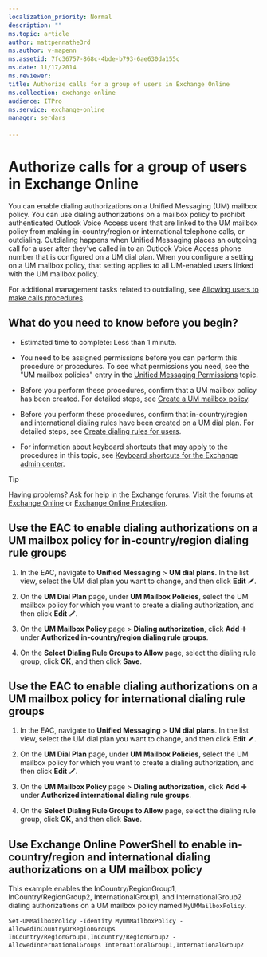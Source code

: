 ```yaml
---
localization_priority: Normal
description: ""
ms.topic: article
author: mattpennathe3rd
ms.author: v-mapenn
ms.assetid: 7fc36757-868c-4bde-b793-6ae630da155c
ms.date: 11/17/2014
ms.reviewer: 
title: Authorize calls for a group of users in Exchange Online
ms.collection: exchange-online
audience: ITPro
ms.service: exchange-online
manager: serdars

---
```


# Authorize calls for a group of users in Exchange Online

You can enable dialing authorizations on a Unified Messaging (UM) mailbox policy. You can use dialing authorizations on a mailbox policy to prohibit authenticated Outlook Voice Access users that are linked to the UM mailbox policy from making in-country/region or international telephone calls, or outdialing. Outdialing happens when Unified Messaging places an outgoing call for a user after they've called in to an Outlook Voice Access phone number that is configured on a UM dial plan. When you configure a setting on a UM mailbox policy, that setting applies to all UM-enabled users linked with the UM mailbox policy.

For additional management tasks related to outdialing, see [Allowing users to make calls procedures](allow-users-to-make-calls-procedures.md).

## What do you need to know before you begin?

- Estimated time to complete: Less than 1 minute.

- You need to be assigned permissions before you can perform this procedure or procedures. To see what permissions you need, see the "UM mailbox policies" entry in the [Unified Messaging Permissions](https://technet.microsoft.com/library/d326c3bc-8f33-434a-bf02-a83cc26a5498.aspx) topic.

- Before you perform these procedures, confirm that a UM mailbox policy has been created. For detailed steps, see [Create a UM mailbox policy](../../voice-mail-unified-messaging/set-up-voice-mail/create-um-mailbox-policy.md).

- Before you perform these procedures, confirm that in-country/region and international dialing rules have been created on a UM dial plan. For detailed steps, see [Create dialing rules for users](create-dialing-rules.md).

- For information about keyboard shortcuts that may apply to the procedures in this topic, see [Keyboard shortcuts for the Exchange admin center](../../accessibility/keyboard-shortcuts-in-admin-center.md).

> [!TIP]
> Having problems? Ask for help in the Exchange forums. Visit the forums at [Exchange Online](https://go.microsoft.com/fwlink/p/?linkId=267542) or [Exchange Online Protection](https://go.microsoft.com/fwlink/p/?linkId=285351).

## Use the EAC to enable dialing authorizations on a UM mailbox policy for in-country/region dialing rule groups

1. In the EAC, navigate to **Unified Messaging** \> **UM dial plans**. In the list view, select the UM dial plan you want to change, and then click **Edit** ![Edit icon](../../media/ITPro_EAC_EditIcon.gif).

2. On the **UM Dial Plan** page, under **UM Mailbox Policies**, select the UM mailbox policy for which you want to create a dialing authorization, and then click **Edit** ![Edit icon](../../media/ITPro_EAC_EditIcon.gif).

3. On the **UM Mailbox Policy** page \> **Dialing authorization**, click **Add** ![Add Icon](../../media/ITPro_EAC_AddIcon.gif) under **Authorized in-country/region dialing rule groups**.

4. On the **Select Dialing Rule Groups to Allow** page, select the dialing rule group, click **OK**, and then click **Save**.

## Use the EAC to enable dialing authorizations on a UM mailbox policy for international dialing rule groups

1. In the EAC, navigate to **Unified Messaging** \> **UM dial plans**. In the list view, select the UM dial plan you want to change, and then click **Edit** ![Edit icon](../../media/ITPro_EAC_EditIcon.gif).

2. On the **UM Dial Plan** page, under **UM Mailbox Policies**, select the UM mailbox policy for which you want to create a dialing authorization, and then click **Edit** ![Edit icon](../../media/ITPro_EAC_EditIcon.gif).

3. On the **UM Mailbox Policy** page \> **Dialing authorization**, click **Add** ![Add Icon](../../media/ITPro_EAC_AddIcon.gif) under **Authorized international dialing rule groups**.

4. On the **Select Dialing Rule Groups to Allow** page, select the dialing rule group, click **OK**, and then click **Save**.

## Use Exchange Online PowerShell to enable in-country/region and international dialing authorizations on a UM mailbox policy

This example enables the InCountry/RegionGroup1, InCountry/RegionGroup2, InternationalGroup1, and InternationalGroup2 dialing authorizations on a UM mailbox policy named `MyUMMailboxPolicy`.

```
Set-UMMailboxPolicy -Identity MyUMMailboxPolicy -AllowedInCountryOrRegionGroups InCountry/RegionGroup1,InCountry/RegionGroup2 -AllowedInternationalGroups InternationalGroup1,InternationalGroup2
```
